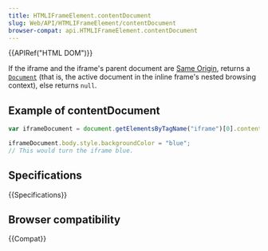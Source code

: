 ```yaml
---
title: HTMLIFrameElement.contentDocument
slug: Web/API/HTMLIFrameElement/contentDocument
browser-compat: api.HTMLIFrameElement.contentDocument
---
```


{{APIRef("HTML DOM")}}

If the iframe and the iframe's parent document are [Same Origin](/en-US/docs/Web/Security/Same-origin_policy), returns a [`Document`](/en-US/docs/Web/API/Document) (that is, the active document in the inline frame's nested browsing context), else returns `null`.

## Example of contentDocument

```js
var iframeDocument = document.getElementsByTagName("iframe")[0].contentDocument;

iframeDocument.body.style.backgroundColor = "blue";
// This would turn the iframe blue.
```

## Specifications

{{Specifications}}

## Browser compatibility

{{Compat}}
